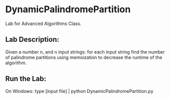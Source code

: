 # DynamicPalindromePartition
Lab for Advanced Algorithms Class.
## Lab Description:
Given a number n, and n input strings: for each input string find the number of palindrome partitions using memoization to decrease the runtime of the algorithm.
## Run the Lab:
On Windows:
type [input file] | python DynamicPalindromePartition.py

